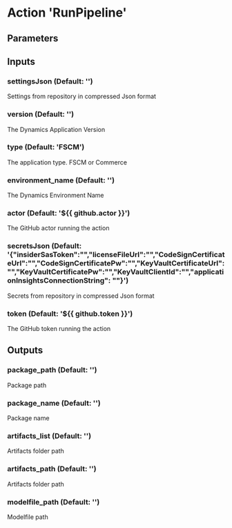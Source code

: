 # Action 'RunPipeline' 
## Parameters 
## Inputs 
### settingsJson (Default: '') 
 Settings from repository in compressed Json format 

### version (Default: '') 
 The Dynamics Application Version 

### type (Default: 'FSCM') 
 The application type. FSCM or Commerce 

### environment_name (Default: '') 
 The Dynamics Environment Name 

### actor (Default: '${{ github.actor }}') 
 The GitHub actor running the action 

### secretsJson (Default: '{"insiderSasToken":"","licenseFileUrl":"","CodeSignCertificateUrl":"","CodeSignCertificatePw":"","KeyVaultCertificateUrl":"","KeyVaultCertificatePw":"","KeyVaultClientId":"","applicationInsightsConnectionString": ""}') 
 Secrets from repository in compressed Json format 

### token (Default: '${{ github.token }}') 
 The GitHub token running the action 

## Outputs 
### package_path (Default: '') 
 Package path 

### package_name (Default: '') 
 Package name 

### artifacts_list (Default: '') 
 Artifacts folder path 

### artifacts_path (Default: '') 
 Artifacts folder path 

### modelfile_path (Default: '') 
 Modelfile path 


